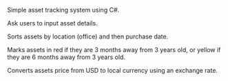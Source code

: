 Simple asset tracking system using C#.

Ask users to input asset details.

Sorts assets by location (office) and then purchase date.

Marks assets in red if they are 3 months away from 3 years old, or yellow if they are 6 months away from 3 years old.

Converts assets price from USD to local currency using an exchange rate.